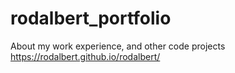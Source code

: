 # rodalbert_portfolio
About my work experience, and other code projects
 https://rodalbert.github.io/rodalbert/
